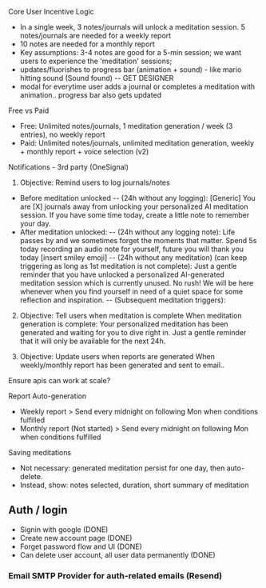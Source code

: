 Core User Incentive Logic
- In a single week, 3 notes/journals will unlock a meditation session. 5 notes/journals are needed for a weekly report
- 10 notes are needed for a monthly report
- Key assumptions: 3-4 notes are good for a 5-min session; we want users to experience the 'meditation' sessions; 
- updates/fluorishes to progress bar (animation + sound) - like mario hitting sound (Sound found) -- GET DESIGNER
- modal for everytime user adds a journal or completes a meditation with animation.. progress bar also gets updated

Free vs Paid
- Free: Unlimited notes/journals, 1 meditation generation / week (3 entries), no weekly report 
- Paid: Unlimited notes/journals, unlimited meditation generation, weekly + monthly report + voice selection (v2)

Notifications - 3rd party (OneSignal)
1. Objective: Remind users to log journals/notes
- Before meditation unlocked 
-- (24h without any logging): [Generic] You are [X] journals away from unlocking your personalized AI meditation session. If you have some time today, create a little note to remember your day. 
- After meditation unlocked: 
-- (24h without any logging note): Life passes by and we sometimes forget the moments that matter. Spend 5s today recording an audio note for yourself, future you will thank you today [insert smiley emoji]
-- (24h without any meditation) (can keep triggering as long as 1st meditation is not complete): Just a gentle reminder that you have unlocked a personalized AI-generated meditation session which is currently unused. No rush! We will be here whenever when you find yourself in need of a quiet space for some reflection and inspiration.
-- (Subsequent meditation triggers): 

2. Objective: Tell users when meditation is complete
When meditation generation is complete: Your personalized meditation has been generated and waiting for you to dive right in. Just a gentle reminder that it will only be available for the next 24h.

3. Objective: Update users when reports are generated
When weekly/monthly report has been generated and sent to email..

Ensure apis can work at scale? 

Report Auto-generation
- Weekly report > Send every midnight on following Mon when conditions fulfilled
- Monthly report (Not started) > Send every midnight on following Mon when conditions fulfilled 

Saving meditations 
- Not necessary: generated meditation persist for one day, then auto-delete.
- Instead, show: notes selected, duration, short summary of meditation

## Auth / login
- Signin with google (DONE)
- Create new account page (DONE)
- Forget password flow and UI (DONE)
- Can delete user account, all user data permanently (DONE)
### Email SMTP Provider for auth-related emails (Resend)
